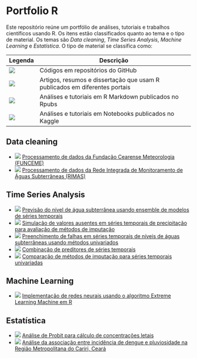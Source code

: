 # Portfolio R

Este repositório reúne um portfólio de análises, tutoriais e trabalhos científicos usando R.
Os itens estão classificados quanto ao tema e o tipo de material.
Os temas são *Data cleaning*, *Time Series Analysis*, *Machine Learning* e *Estatística*.
O tipo de material se classifica como:

| Legenda                                        | Descrição                                                                         |
|------------------------------------------------|-----------------------------------------------------------------------------------|
| ![](https://img.shields.io/badge/GitHub-blue)       | Códigos em repositórios do GitHub                                            |
| ![](https://img.shields.io/badge/Artigo-blueviolet) | Artigos, resumos e dissertação que usam R publicados em diferentes portais   |
| ![](https://img.shields.io/badge/Rpubs-orange)      | Análises e tutoriais em R Markdown publicados no Rpubs                       |
| ![](https://img.shields.io/badge/Kaggle-red)        | Análises e tutoriais em Notebooks publicados no Kaggle                       |

## Data cleaning

- ![](https://img.shields.io/badge/GitHub-blue) [Processamento de dados da Fundação Cearense Meteorologia (FUNCEME)]()
- ![](https://img.shields.io/badge/GitHub-blue) [Processamento de dados da Rede Integrada de Monitoramento de Águas Subterrâneas (RIMAS)](https://github.com/rubensocj/series-RIMAS)

## Time Series Analysis

- ![](https://img.shields.io/badge/Artigo-blueviolet) [Previsão do nível de água subterrânea usando ensemble de modelos de séries temporais](http://sites.ufca.edu.br/proder/wp-content/uploads/sites/19/2022/10/Dissertao_Mestrado_PRODER_-_Rubens_final.pdf)
- ![](https://img.shields.io/badge/Artigo-blueviolet) [Simulação de valores ausentes em séries temporais de precipitação para avaliação de métodos de imputação](http://dx.doi.org/10.55761/abclima.v30i18.15243)
- ![](https://img.shields.io/badge/Artigo-blueviolet) [Preenchimento de falhas em séries temporais de níveis de águas subterrâneas usando métodos univariados](https://anais.abrhidro.org.br/job.php?Job=13793)
- ![](https://img.shields.io/badge/Rpubs-orange) [Combinação de preditores de séries temporais](https://rpubs.com/rubensocj/combination-of-forecasts)
- ![](https://img.shields.io/badge/Rpubs-orange) [Comparação de métodos de imputação para séries temporais univariadas](https://rpubs.com/rubensocj/imputation-univariate)

## Machine Learning

- ![](https://img.shields.io/badge/GitHub-blue) [Implementação de redes neurais usando o algoritmo Extreme Learning Machine em R](https://github.com/rubensocj/extreme-learning-machine)

## Estatística

- ![](https://img.shields.io/badge/Rpubs-orange) [Análise de Probit para cálculo de concentrações letais](https://rpubs.com/rubensocj/probit)
- ![](https://img.shields.io/badge/Artigo-blueviolet) [Análise da associação entre incidência de dengue e
pluviosidade na Região Metropolitana do Cariri, Ceará](http://dx.doi.org/10.22478/ufpb.1981-1268.2022v16n1.61267)
